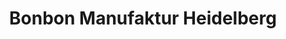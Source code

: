 ---
title: "Bonbon Manufaktur Heidelberg"
url: /heidelberg/bonbon-manufaktur-heidelberg/
shop: Süßwaren
---
